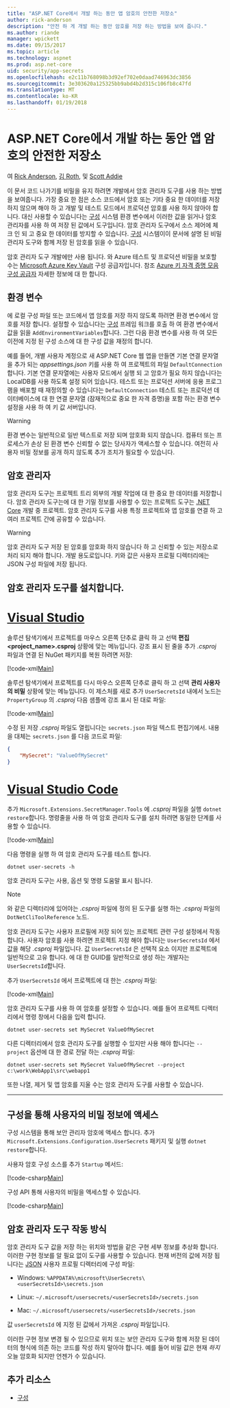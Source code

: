 ```yaml
---
title: "ASP.NET Core에서 개발 하는 동안 앱 암호의 안전한 저장소"
author: rick-anderson
description: "안전 하 게 개발 하는 동안 암호를 저장 하는 방법을 보여 줍니다."
ms.author: riande
manager: wpickett
ms.date: 09/15/2017
ms.topic: article
ms.technology: aspnet
ms.prod: asp.net-core
uid: security/app-secrets
ms.openlocfilehash: e2c11b768098b3d92ef702e0daad746963dc3856
ms.sourcegitcommit: 3e303620a125325bb9abd4b2d315c106fb8c47fd
ms.translationtype: MT
ms.contentlocale: ko-KR
ms.lasthandoff: 01/19/2018
---
```

# <a name="safe-storage-of-app-secrets-during-development-in-aspnet-core"></a>ASP.NET Core에서 개발 하는 동안 앱 암호의 안전한 저장소

여 [Rick Anderson](https://twitter.com/RickAndMSFT), [김 Roth](https://github.com/danroth27), 및 [Scott Addie](https://scottaddie.com) 

이 문서 코드 나가기를 비밀을 유지 하려면 개발에서 암호 관리자 도구를 사용 하는 방법을 보여줍니다. 가장 중요 한 점은 소스 코드에서 암호 또는 기타 중요 한 데이터를 저장 하지 않으며 해야 하 고 개발 및 테스트 모드에서 프로덕션 암호를 사용 하지 않아야 합니다. 대신 사용할 수 있습니다는 [구성](xref:fundamentals/configuration/index) 시스템 환경 변수에서 이러한 값을 읽거나 암호 관리자를 사용 하 여 저장 된 값에서 도구입니다. 암호 관리자 도구에서 소스 제어에 체크 인 되 고 중요 한 데이터를 방지할 수 있습니다. [구성](xref:fundamentals/configuration/index) 시스템이이 문서에 설명 된 비밀 관리자 도구와 함께 저장 된 암호를 읽을 수 있습니다.

암호 관리자 도구 개발에만 사용 됩니다. 와 Azure 테스트 및 프로덕션 비밀을 보호할 수는 [Microsoft Azure Key Vault](https://azure.microsoft.com/services/key-vault/) 구성 공급자입니다. 참조 [Azure 키 자격 증명 모음 구성 공급자](https://docs.microsoft.com/aspnet/core/security/key-vault-configuration) 자세한 정보에 대 한 합니다.

## <a name="environment-variables"></a>환경 변수

에 로컬 구성 파일 또는 코드에서 앱 암호를 저장 하지 않도록 하려면 환경 변수에서 암호를 저장 합니다. 설정할 수 있습니다는 [구성](xref:fundamentals/configuration/index) 프레임 워크를 호출 하 여 환경 변수에서 값을 읽을 `AddEnvironmentVariables`합니다. 그런 다음 환경 변수를 사용 하 여 모든 이전에 지정 된 구성 소스에 대 한 구성 값을 재정의 합니다.

예를 들어, 개별 사용자 계정으로 새 ASP.NET Core 웹 앱을 만들면 기본 연결 문자열을 추가 되는 *appsettings.json* 키를 사용 하 여 프로젝트의 파일 `DefaultConnection`합니다. 기본 연결 문자열에는 사용자 모드에서 실행 되 고 암호가 필요 하지 않습니다는 LocalDB를 사용 하도록 설정 되어 있습니다. 테스트 또는 프로덕션 서버에 응용 프로그램을 배포할 때 재정의할 수 있습니다는 `DefaultConnection` 테스트 또는 프로덕션 데이터베이스에 대 한 연결 문자열 (잠재적으로 중요 한 자격 증명)을 포함 하는 환경 변수 설정을 사용 하 여 키 값 서버입니다.

>[!WARNING]
> 환경 변수는 일반적으로 일반 텍스트로 저장 되며 암호화 되지 않습니다. 컴퓨터 또는 프로세스가 손상 된 환경 변수 신뢰할 수 없는 당사자가 액세스할 수 있습니다. 여전히 사용자 비밀 정보를 공개 하지 않도록 추가 조치가 필요할 수 있습니다.

## <a name="secret-manager"></a>암호 관리자

암호 관리자 도구는 프로젝트 트리 외부의 개발 작업에 대 한 중요 한 데이터를 저장합니다. 암호 관리자 도구는에 대 한 기밀 정보를 사용할 수 있는 프로젝트 도구는 [.NET Core](https://www.microsoft.com/net/core) 개발 중 프로젝트. 암호 관리자 도구를 사용 특정 프로젝트와 앱 암호를 연결 하 고 여러 프로젝트 간에 공유할 수 있습니다.

>[!WARNING]
> 암호 관리자 도구 저장 된 암호를 암호화 하지 않습니다 하 고 신뢰할 수 있는 저장소로 처리 되지 해야 합니다. 개발 용도로입니다. 키와 값은 사용자 프로필 디렉터리에는 JSON 구성 파일에 저장 됩니다.

## <a name="installing-the-secret-manager-tool"></a>암호 관리자 도구를 설치합니다.

# <a name="visual-studiotabvisual-studio"></a>[Visual Studio](#tab/visual-studio)

솔루션 탐색기에서 프로젝트를 마우스 오른쪽 단추로 클릭 하 고 선택 **편집 \<project_name\>.csproj** 상황에 맞는 메뉴입니다. 강조 표시 된 줄을 추가 *.csproj* 파일과 연결 된 NuGet 패키지를 복원 하려면 저장:

[!code-xml[Main](app-secrets/sample/UserSecrets/UserSecrets-before.csproj?highlight=10)]

솔루션 탐색기에서 프로젝트를 다시 마우스 오른쪽 단추로 클릭 하 고 선택 **관리 사용자의 비밀** 상황에 맞는 메뉴입니다. 이 제스처를 새로 추가 `UserSecretsId` 내에서 노드는 `PropertyGroup` 의 *.csproj* 다음 샘플에 강조 표시 된 대로 파일:

[!code-xml[Main](app-secrets/sample/UserSecrets/UserSecrets-after.csproj?highlight=4)]

수정 된 저장 *.csproj* 파일도 열립니다는 `secrets.json` 파일 텍스트 편집기에서. 내용을 대체는 `secrets.json` 를 다음 코드로 파일:

```json
{
    "MySecret": "ValueOfMySecret"
}
```

# <a name="visual-studio-codetabvisual-studio-code"></a>[Visual Studio Code](#tab/visual-studio-code)

추가 `Microsoft.Extensions.SecretManager.Tools` 에 *.csproj* 파일을 실행 `dotnet restore`합니다. 명령줄을 사용 하 여 암호 관리자 도구를 설치 하려면 동일한 단계를 사용할 수 있습니다.

[!code-xml[Main](app-secrets/sample/UserSecrets/UserSecrets-before.csproj?highlight=10)]

다음 명령을 실행 하 여 암호 관리자 도구를 테스트 합니다.

```console
dotnet user-secrets -h
```

암호 관리자 도구는 사용, 옵션 및 명령 도움말 표시 됩니다.

> [!NOTE]
> 와 같은 디렉터리에 있어야는 *.csproj* 파일에 정의 된 도구를 실행 하는 *.csproj* 파일의 `DotNetCliToolReference` 노드.

암호 관리자 도구는 사용자 프로필에 저장 되어 있는 프로젝트 관련 구성 설정에서 작동 합니다. 사용자 암호를 사용 하려면 프로젝트 지정 해야 합니다는 `UserSecretsId` 에서 값을 해당 *.csproj* 파일입니다. 값 `UserSecretsId` 은 선택적 요소 이지만 프로젝트에 일반적으로 고유 합니다. 에 대 한 GUID를 일반적으로 생성 하는 개발자는 `UserSecretsId`합니다.

추가 `UserSecretsId` 에서 프로젝트에 대 한는 *.csproj* 파일:

[!code-xml[Main](app-secrets/sample/UserSecrets/UserSecrets-after.csproj?highlight=4)]

암호 관리자 도구를 사용 하 여 암호를 설정할 수 있습니다. 예를 들어 프로젝트 디렉터리에서 명령 창에서 다음을 입력 합니다.

```console
dotnet user-secrets set MySecret ValueOfMySecret
```

다른 디렉터리에서 암호 관리자 도구를 실행할 수 있지만 사용 해야 합니다는 `--project` 옵션에 대 한 경로 전달 하는 *.csproj* 파일:
 
```console
dotnet user-secrets set MySecret ValueOfMySecret --project c:\work\WebApp1\src\webapp1
```

또한 나열, 제거 및 앱 암호를 지울 수는 암호 관리자 도구를 사용할 수 있습니다.

-----

## <a name="accessing-user-secrets-via-configuration"></a>구성을 통해 사용자의 비밀 정보에 액세스

구성 시스템을 통해 보안 관리자 암호에 액세스 합니다. 추가 `Microsoft.Extensions.Configuration.UserSecrets` 패키지 및 실행 `dotnet restore`합니다.

사용자 암호 구성 소스를 추가 `Startup` 메서드:

[!code-csharp[Main](app-secrets/sample/UserSecrets/Startup.cs?highlight=16-19)]

구성 API 통해 사용자의 비밀을 액세스할 수 있습니다.

[!code-csharp[Main](app-secrets/sample/UserSecrets/Startup.cs?highlight=26-29)]

## <a name="how-the-secret-manager-tool-works"></a>암호 관리자 도구 작동 방식

암호 관리자 도구 값을 저장 하는 위치와 방법을 같은 구현 세부 정보를 추상화 합니다. 이러한 구현 정보를 알 필요 없이 도구를 사용할 수 있습니다. 현재 버전의 값에 저장 됩니다는 [JSON](http://json.org/) 사용자 프로필 디렉터리에 구성 파일:

* Windows: `%APPDATA%\microsoft\UserSecrets\<userSecretsId>\secrets.json`

* Linux: `~/.microsoft/usersecrets/<userSecretsId>/secrets.json`

* Mac: `~/.microsoft/usersecrets/<userSecretsId>/secrets.json`

값 `userSecretsId` 에 지정 된 값에서 가져온 *.csproj* 파일입니다.

이러한 구현 정보 변경 될 수 있으므로 위치 또는 보안 관리자 도구와 함께 저장 된 데이터의 형식에 의존 하는 코드를 작성 하지 말아야 합니다. 예를 들어 비밀 값은 현재 *하지* 오늘 암호화 되지만 언젠가 수 있습니다.

## <a name="additional-resources"></a>추가 리소스

* [구성](xref:fundamentals/configuration/index)
